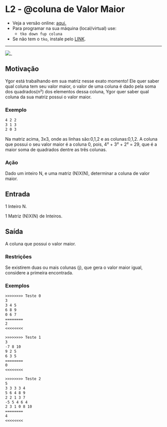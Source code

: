# L2 - @coluna de Valor Maior

- Veja a versão online: [aqui.](https://github.com/qxcodefup/arcade/blob/master/base/coluna/Readme.md)
- Para programar na sua máquina (local/virtual) use:
  - `tko down fup coluna`
- Se não tem o `tko`, instale pelo [LINK](https://github.com/senapk/tko).

---

![_](https://raw.githubusercontent.com/qxcodefup/arcade/master/base/coluna/cover.jpg)

## Motivação

Ygor está trabalhando em sua matriz nesse exato momento! Ele quer saber qual coluna tem seu valor maior, o valor de uma coluna é dado pela soma dos quadrados(n²) dos elementos dessa coluna, Ygor quer saber qual coluna da sua matriz possui o valor maior.

### Exemplo

```txt
4 2 2
3 1 3
2 0 3
```

Na matriz acima, 3x3, onde as linhas são:0,1,2 e as colunas:0,1,2. A coluna que possui o seu valor maior é a coluna 0, pois, 4² + 3² + 2² = 29, que é a maior soma de quadrados dentre as três colunas.

### Ação

Dado um inteiro N, e uma matriz (N)X(N), determinar a coluna de valor maior.

## Entrada

1 Inteiro N.

1 Matriz (N)X(N) de Inteiros.

## Saída

A coluna que possui o valor maior.

### Restrições

Se existirem duas ou mais colunas (j), que gera o valor maior igual, considere a primeira encontrada.

### Exemplos

``` txt
>>>>>>>> Teste 0
3
3 4 5
6 8 9
0 6 7
========
2
<<<<<<<<

>>>>>>>> Teste 1
3
-7 8 10
9 2 5
6 3 5
========
0
<<<<<<<<

>>>>>>>> Teste 2
5
3 3 3 3 4
5 6 4 8 9
2 2 1 3 7 
-5 5 4 6 4
2 3 1 0 8 10
========
4
<<<<<<<<
```
